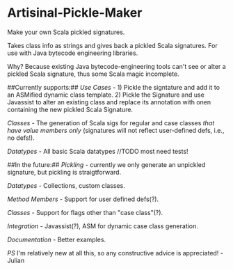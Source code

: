 Artisinal-Pickle-Maker
======================

Make your own Scala pickled signatures. 

Takes class info as strings and gives back a pickled Scala signatures. For use with Java bytecode engineering libraries. 

Why? Because existing Java bytecode-engineering tools can't see or alter a pickled Scala signature, thus some Scala magic incomplete.

##Currently supports:##
  _Use Cases_ - 1) Pickle the signtature and add it to an ASMified dynamic class template. 2) Pickle the Signature and use Javassist to alter an existing class and replace its annotation with onen containing the new pickled Scala Signature.

  _Classes_ - The generation of Scala sigs for regular and case classes *that have value members only* (signatures will not reflect user-defined defs, i.e., no defs!).

  _Datatypes_ - All basic Scala datatypes //TODO most need tests!

##In the future:##
  _Pickling_ - currently we only generate an unpickled signature, but pickling is straigtforward.

  _Datatypes_ - Collections, custom classes.

  _Method Members_ - Support for user defined defs(?).

  _Classes_ - Support for flags other than "case class"(?).

  _Integration_ - Javassist(?), ASM for dynamic case class generation.

  _Documentation_ - Better examples.


_PS_ I'm relatively new at all this, so any constructive advice is appreciated!
-Julian
